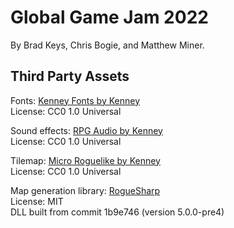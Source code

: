# Global Game Jam 2022

By Brad Keys, Chris Bogie, and Matthew Miner.


## Third Party Assets

Fonts: [Kenney Fonts by Kenney](https://www.kenney.nl/assets/kenney-fonts) \
License: CC0 1.0 Universal

Sound effects: [RPG Audio by Kenney](https://www.kenney.nl/assets/rpg-audio) \
License: CC0 1.0 Universal

Tilemap: [Micro Roguelike by Kenney](https://www.kenney.nl/assets/micro-roguelike) \
License: CC0 1.0 Universal

Map generation library: [RogueSharp](https://github.com/FaronBracy/RogueSharp) \
License: MIT \
DLL built from commit 1b9e746 (version 5.0.0-pre4)

